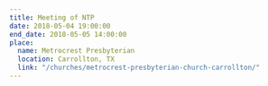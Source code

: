 ```yaml
---
title: Meeting of NTP
date: 2018-05-04 19:00:00
end_date: 2018-05-05 14:00:00
place:
  name: Metrocrest Presbyterian
  location: Carrollton, TX
  link: "/churches/metrocrest-presbyterian-church-carrollton/"
---
```

